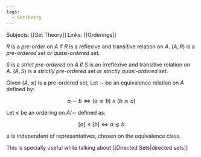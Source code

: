 ```yaml
---
tags:
  - SetTheory
---
```

Subjects: [[Set Theory]]
Links: [[Orderings]]

$R$ is a _pre-order_ on $A$ if $R$ is a reflexive and transitive relation on $A.$ $(A, R)$ is a _pre-ordered set or quasi-ordered set._

$S$ is a _strict pre-ordered_ on $A$ if $S$ is an irreflexive and transitive relation on $A$. $(A, S)$ is a _strictly pre-ordered set or strictly quasi-ordered set._

Given $(A, \lesssim)$ is a pre-ordered set, Let $\sim$ be an equivalence relation on $A$ defined by:

$$ a \sim b \iff (a \lesssim b) \land (b \lesssim a) $$

Let $\le$ be an ordering on $A/\sim$ defined as:

$$ [a] \le [b] \iff a \lesssim b $$

$\le$ is independent of representatives, chosen on the equivalence class.

This is specially useful while talking about [[Directed Sets|directed sets]]